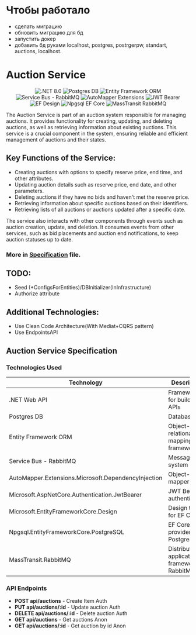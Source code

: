 # Чтобы работало
- сделать миграцию
- обновить миграцию для бд
- запустить докер
- добавить бд руками localhost, postgres, postrgerpw, standart, auctions, localhost.
# Auction Service

<p align="center">
  <img src="https://img.shields.io/badge/.NET-8.0-blue?style=flat&logo=.net&logoColor=white" alt=".NET 8.0">
  <img src="https://img.shields.io/badge/Postgres-DB-blue?style=flat&logo=postgresql&logoColor=white" alt="Postgres DB">
  <img src="https://img.shields.io/badge/Entity_Framework-ORM-blue" alt="Entity Framework ORM">
  <br>
  <img src="https://img.shields.io/badge/Service_Bus-RabbitMQ-orange?style=flat&logo=rabbitmq&logoColor=white" alt="Service Bus - RabbitMQ">
<img src="https://img.shields.io/badge/AutoMapper-Extensions-yellow" alt="AutoMapper Extensions">
  <img src="https://img.shields.io/badge/JWT_Bearer-blue?style=flat&logo=JSON web tokens&logoColor=white" alt="JWT Bearer">
  <img src="https://img.shields.io/badge/EF_Design-blue" alt="EF Design">
  <img src="https://img.shields.io/badge/Npgsql-EF_Core_Provider-blue" alt="Npgsql EF Core">
  <img src="https://img.shields.io/badge/MassTransit-RabbitMQ-black" alt="MassTransit RabbitMQ">
</p>


The Auction Service is part of an auction system responsible for managing auctions. It provides functionality for creating, updating, and deleting auctions, as well as retrieving information about existing auctions. This service is a crucial component in the system, ensuring reliable and efficient management of auctions and their states.

## Key Functions of the Service:
- Creating auctions with options to specify reserve price, end time, and other attributes.
- Updating auction details such as reserve price, end date, and other parameters.
- Deleting auctions if they have no bids and haven't met the reserve price.
- Retrieving information about specific auctions based on their identifiers.
- Retrieving lists of all auctions or auctions updated after a specific date.

The service also interacts with other components through events such as auction creation, update, and deletion. It consumes events from other services, such as bid placements and auction end notifications, to keep auction statuses up to date.

### **More in [Specification](./auctionSvcSpec.pdf) file.**

## TODO:
- Seed (+ConfigsForEntities)/DBInitializer(InInfrastructure)
- Authorize attribute

## Additional Technologies:
- Use Clean Code Architecture(With Mediat+CQRS pattern)
- Use EndpointsAPI

## Auction Service Specification

### Technologies Used
| Technology                              | Description                                  |
| --------------------------------------- | -------------------------------------------- |
| .NET Web API                             | Framework for building APIs                  |
| Postgres DB                             | Database                                     |
| Entity Framework ORM                    | Object-relational mapping framework          |
| Service Bus - RabbitMQ                  | Messaging system                             |
| AutoMapper.Extensions.Microsoft.DependencyInjection | Object-object mapper                      |
| Microsoft.AspNetCore.Authentication.JwtBearer | JWT Bearer authentication                 |
| Microsoft.EntityFrameworkCore.Design    | Design tools for EF Core                     |
| Npgsql.EntityFrameworkCore.PostgreSQL   | EF Core provider for PostgreSQL              |
| MassTransit.RabbitMQ                    | Distributed application framework for RabbitMQ |

### API Endpoints
- **POST api/auctions** - Create Item Auth
- **PUT api/auctions/:id** - Update auction Auth
- **DELETE api/auctions/:id** - Delete auction Auth
- **GET api/auctions** - Get auctions Anon
- **GET api/auctions/:id** - Get auction by id Anon
